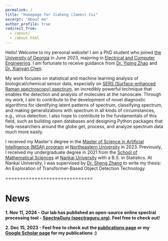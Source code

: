 ```yaml
---
permalink: /
title: "Homepage for Jiaheng (James) Cui"
excerpt: "About me"
author_profile: true
redirect_from: 
  - /about/
  - /about.html
---
```

Hello! Welcome to my personal website! I am a PhD student who joined [the University of Georgia](https://www.uga.edu/) in June 2023, majoring in [Electrical and Computer Engineering](https://www.engineering.uga.edu/phd-engineering/electrical-and-computer). I am fortunate to receive guidance from [Dr. Yiping Zhao](https://www.zhao-nano-lab.com/) and [Dr. Xianyan Chen](https://publichealth.uga.edu/faculty-member/xianyan-chen/).

My work focuses on statistical and machine learning analysis of biological/chemical sensor data, especially on [SERS (Surface-enhanced Raman spectroscopy) spectrum](https://en.wikipedia.org/wiki/Surface-enhanced_Raman_spectroscopy), an incredibly powerful technique that enables the detection and analysis of molecules at the nanoscale. Through my work, I aim to contribute to the development of novel diagnostic algorithms for identifying latent patterns of spectrum, classifying spectrum, and making generalizations with spectrum in all kinds of circumstances, e.g., virus detection. I also hope to contribute to the fundamentals of this field, such as building open databases and designing Python packages that help researchers around the globe get, process, and analyze spectrum data much more easily.

I received my Master's degree in the [Master of Science in Artificial Intelligence (MSAI) program](https://www.khoury.northeastern.edu/programs/artificial-intelligence-ms/) at [Northeastern University](https://www.northeastern.edu/) in 2023. Previously, I received my undergraduate degree in 2021 from the [School of Mathematical Sciences](http://en.math.nankai.edu.cn/main.htm) at [Nankai University](https://en.nankai.edu.cn/) with a B.S. in Statistics. At Nankai University, I was supervised by [Dr. Sheng Zhang](http://en.math.nankai.edu.cn/2015/1112/c4059a32165/page.htm) to write my thesis: An Exploration of Transformer-Based Object Detection Technology.

==============================
# News
**1. Nov 11, 2024 - Our lab has published an open-source online spectral processing tool - [SpectraGuru (spectraguru.org)](https://spectraguru.org). Feel free to check out!**

**2. Dec 15, 2023 - Feel free to check out the [publications page](https://jimcui3.github.io/publications/) or my [Google Scholar page](https://scholar.google.com/citations?user=zXVzYK8AAAAJ&hl=en) for my publications :)**

<!-- **$\leftarrow$ Please feel free to connect with me for any collaboration opportunities or discussions related to this fascinating field!** --> 

<!-- * This webpage is still under construction! I'll add more things to it in the future. --> 

<!-- # Still under construction... --> 

